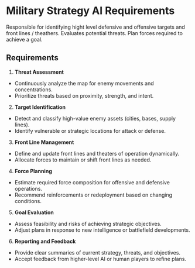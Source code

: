 # Military Strategy AI Requirements

Responsible for identifying hight level defensive and offensive targets and front lines / theathers. Evaluates potential threats. Plan forces required to achieve a goal.

## Requirements

1. **Threat Assessment**

- Continuously analyze the map for enemy movements and concentrations.
- Prioritize threats based on proximity, strength, and intent.

2. **Target Identification**

- Detect and classify high-value enemy assets (cities, bases, supply lines).
- Identify vulnerable or strategic locations for attack or defense.

3. **Front Line Management**

- Define and update front lines and theaters of operation dynamically.
- Allocate forces to maintain or shift front lines as needed.

4. **Force Planning**

- Estimate required force composition for offensive and defensive operations.
- Recommend reinforcements or redeployment based on changing conditions.

5. **Goal Evaluation**

- Assess feasibility and risks of achieving strategic objectives.
- Adjust plans in response to new intelligence or battlefield developments.

6. **Reporting and Feedback**

- Provide clear summaries of current strategy, threats, and objectives.
- Accept feedback from higher-level AI or human players to refine plans.
